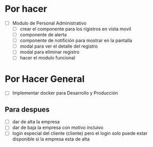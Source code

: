 <!-- modulo de personal -->
# Por hacer
- [ ] Modulo de Personal Administrativo
  - [ ] crear el componente para los rigistros en vista movil
  - [ ] componente de alerta
  - [ ] componente de notifición para mostrar en la pantalla
  - [ ] modal para ver el detalle del registro
  - [ ] modal para eliminar registro
  - [ ] hacer el modulo funcional

# Por Hacer General
- [ ] Implementar docker para Desarrollo y Producción

<!-- despues -->
## Para despues
- [ ] dar de alta la empresa
- [ ] dar de baja la empresa con motivo incluivo
- [ ] login especial del cliente (cliente) pero el login solo puede estar disponible si la empresa esta de alta
